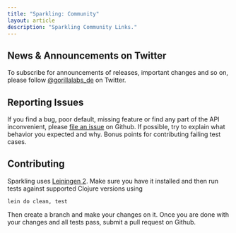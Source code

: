 ```yaml
---
title: "Sparkling: Community"
layout: article
description: "Sparkling Community Links."
---
```


## News & Announcements on Twitter

To subscribe for announcements of releases, important changes and so
on, please follow [@gorillalabs_de](https://twitter.com/gorillalabs_de)
on Twitter.



## Reporting Issues

If you find a bug, poor default, missing feature or find any part of the API inconvenient, please [file an issue](https://github.com/gorillalabs/sparkling/issues) on Github.
If possible, try to explain what behavior you expected and why. Bonus points for contributing failing test cases.


## Contributing

Sparkling uses [Leiningen 2](http://leiningen.org). Make sure you
have it installed and then run tests against supported Clojure
versions using

    lein do clean, test

Then create a branch and make your changes on it. Once you are done
with your changes and all tests pass, submit a pull request on Github.
